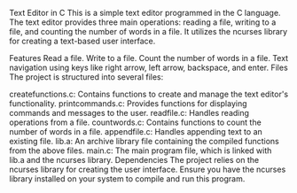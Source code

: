 Text Editor in C
This is a simple text editor programmed in the C language. The text editor provides three main operations: reading a file, writing to a file, and counting the number of words in a file. It utilizes the ncurses library for creating a text-based user interface.

Features
Read a file.
Write to a file.
Count the number of words in a file.
Text navigation using keys like right arrow, left arrow, backspace, and enter.
Files
The project is structured into several files:

createfunctions.c: Contains functions to create and manage the text editor's functionality.
printcommands.c: Provides functions for displaying commands and messages to the user.
readfile.c: Handles reading operations from a file.
countwords.c: Contains functions to count the number of words in a file.
appendfile.c: Handles appending text to an existing file.
lib.a: An archive library file containing the compiled functions from the above files.
main.c: The main program file, which is linked with lib.a and the ncurses library.
Dependencies
The project relies on the ncurses library for creating the user interface. Ensure you have the ncurses library installed on your system to compile and run this program.
